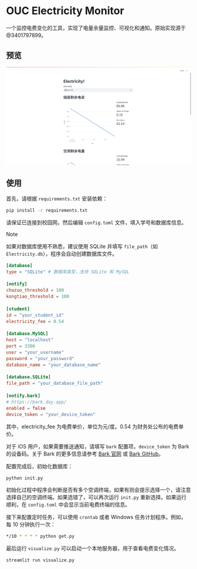 # OUC Electricity Monitor

一个监控电费变化的工具，实现了电量余量监控、可视化和通知。原始实现源于 @3401797899。

## 预览

![可视化页面](assets/visualize.png)

## 使用

首先，请根据 `requirements.txt` 安装依赖：

```bash
pip install -r requirements.txt
```

请保证已连接到校园网，然后编辑 `config.toml` 文件，填入学号和数据库信息。

> [!NOTE]
> 如果对数据库使用不熟悉，建议使用 SQLite 并填写 `file_path`（如 `Electricity.db`），程序会自动创建数据库文件。

```toml
[database]
type = "SQLite" # 数据库类型，支持 SQLite 和 MySQL

[notify]
chazuo_threshold = 100
kongtiao_threshold = 100

[student]
id = "your_student_id"
electricity_fee = 0.54

[database.MySQL]
host = "localhost"
port = 3306
user = "your_username"
password = "your_password"
database_name = "your_database_name"

[database.SQLite]
file_path = "your_database_file_path"

[notify.bark]
# https://bark.day.app/
enabled = false
device_token = "your_device_token"
```

其中，electricity_fee 为电费单价，单位为元/度。0.54 为财务处公布的电费单价。

对于 iOS 用户，如果需要推送通知，请填写 `bark` 配置项，`device_token` 为 Bark 的设备码。关于 Bark 的更多信息请参考 [Bark 官网](https://bark.day.app/) 或 [Bark GitHub](https://github.com/Finb/Bark)。

配置完成后，初始化数据库：

```bash
python init.py
```

初始化过程中程序会判断是否有多个空调终端，如果有则会提示选择一个，请注意选择自己的空调终端。如果选错了，可以再次运行 `init.py` 重新选择。如果运行顺利，在 `config.toml` 中会显示当前电费终端的信息。

接下来配置定时任务，可以使用 `crontab` 或者 Windows 任务计划程序。例如，每 10 分钟执行一次：

```bash
*/10 * * * * python get.py
```

最后运行 `visualize.py` 可以启动一个本地服务器，用于查看电费变化情况。

```bash
streamlit run visualize.py
```
